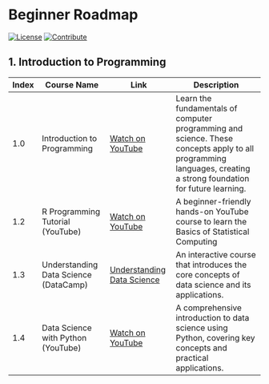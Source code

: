 # Beginner Roadmap

[![License](https://img.shields.io/badge/License-CC0%201.0%20Universal-brightgreen.svg?style=flat-square)](https://github.com/66daysofdata/License)
[![Contribute](https://img.shields.io/badge/PRs-Contributions%20are%20Welcome-blue.svg?style=flat-square)](https://github.com/66daysofdata/Welcome-to-the-community)

## 1. Introduction to Programming

| Index | Course Name                              | Link                                                                 | Description                                                                 |
|-------|-----------------------------------------|---------------------------------------------------------------------|-----------------------------------------------------------------------------|
| 1.0   | Introduction to Programming             | [Watch on YouTube](https://www.youtube.com/watch?v=zOjov-2OZ0E&t=4s) | Learn the fundamentals of computer programming and science. These concepts apply to all programming languages, creating a strong foundation for future learning. |
| 1.2   | R Programming Tutorial (YouTube)       | [Watch on YouTube](https://www.youtube.com/watch?v=_V8eKsto3Ug&t=140s) | A beginner-friendly hands-on YouTube course to learn the Basics of Statistical Computing |
| 1.3   | Understanding Data Science (DataCamp)   | [Understanding Data Science](https://www.datacamp.com/courses/understanding-data-science) | An interactive course that introduces the core concepts of data science and its applications. |
| 1.4   | Data Science with Python (YouTube)      | [Watch on YouTube](https://www.youtube.com/watch?v=qBigTkBLU6g&list=PLblh5JKOoLUK0FLuzwntyYI10UQFUhsY9) | A comprehensive introduction to data science using Python, covering key concepts and practical applications. |
